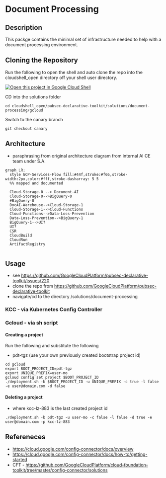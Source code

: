 # Document Processing

## Description
This packge contains the minimal set of infrastructure needed to help with a document processing environment.

## Cloning the Repository
Run the following to open the shell and auto clone the repo into the cloudshell_open directory off your shell user directory. 

[![Open this project in Google Cloud Shell](http://gstatic.com/cloudssh/images/open-btn.png)](https://console.cloud.google.com/cloudshell/open?git_repo=https://github.com/GoogleCloudPlatform/pubsec-declarative-toolkit&page=editor&tutorial=README.md)

CD into the solutions folder

```
cd cloudshell_open/pubsec-declarative-toolkit/solutions/document-processing/gcloud
```

Switch to the canary branch

```
git checkout canary
```

## Architecture
- paraphrasing from original architecture diagram from internal AI CE team under S.A.

```mermaid
graph LR;
  style GCP-Services-Flow fill:#44f,stroke:#f66,stroke-width:2px,color:#fff,stroke-dasharray: 5 5
  %% mapped and documented

  Cloud-Storage-0 --> Document-AI
  Cloud-Storage-0-->BigQuery-0
  #BigQuery-0
  DocAI-Warehouse-->Cloud-Storage-1
  Cloud-Storage-1-->Cloud-Functions
  Cloud-Functions-->Data-Loss-Prevention
  Data-Loss-Prevention-->BigQuery-1
  BigQuery-1-->UI?
  UI?
  CSR
  CloudBuild
  CloudRun
  ArtifactRegistry
  
```


## Usage
- see https://github.com/GoogleCloudPlatform/pubsec-declarative-toolkit/issues/220
- clone the repo from https://github.com/GoogleCloudPlatform/pubsec-declarative-toolkit
- navigate/cd to the directory /solutions/document-processing

### KCC - via Kubernetes Config Controller

### Gcloud - via sh script

#### Creating a project

Run the following and substitute the following
- pdt-tgz (use your own previously created bootstrap project id)

```
cd gcloud
export BOOT_PROJECT_ID=pdt-tgz
export UNIQUE_PREFIX=user-mo
gcloud config set project $BOOT_PROJECT_ID
./deployment.sh -b $BOOT_PROJECT_ID -u UNIQUE_PREFIX -c true -l false -e user@domain.com -d false
```

#### Deleting a project
- where kcc-lz-883 is the last created project id
```
./deployment.sh -b pdt-tgz -u user-mo -c false -l false -d true -e user@domain.com -p kcc-lz-883
```
## Refereneces
- https://cloud.google.com/config-connector/docs/overview
- https://cloud.google.com/config-connector/docs/how-to/getting-started
- CFT - https://github.com/GoogleCloudPlatform/cloud-foundation-toolkit/tree/master/config-connector/solutions
